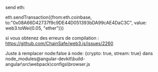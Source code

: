 send eth: 

eth.sendTransaction({from:eth.coinbase, to:"0x08A66D42737f9c9DE44D051393bDA99cAE4DaC3C", value: web3.toWei(0.05, "ether")})


si vous obtenez des erreurs de compilation :
https://github.com/ChainSafe/web3.js/issues/2260

Juste à remplacer node:false à node: {crypto: true, stream: true} dans node_modules\@angular-devkit\build-angular\src\webpack\configs\browser.js